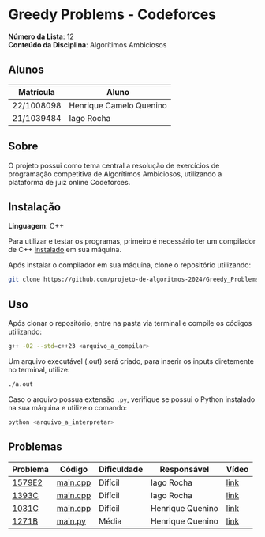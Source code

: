 # Greedy Problems - Codeforces

**Número da Lista**: 12<br>
**Conteúdo da Disciplina**: Algorítimos Ambiciosos

## Alunos

| Matrícula  | Aluno                   |
| ---------- | ----------------------- |
| 22/1008098 | Henrique Camelo Quenino |
| 21/1039484 | Iago Rocha              |

## Sobre

O projeto possui como tema central a resolução de exercícios de programação competitiva de Algorítimos Ambiciosos, utilizando a plataforma de juiz online Codeforces.

## Instalação

**Linguagem**: C++

Para utilizar e testar os programas, primeiro é necessário ter um compilador de C++ [instalado](https://www.geeksforgeeks.org/installing-mingw-tools-for-c-c-and-changing-environment-variable/) em sua máquina.

Após instalar o compilador em sua máquina, clone o repositório utilizando:

```bash
git clone https://github.com/projeto-de-algoritmos-2024/Greedy_Problems_Codeforces.git
```

## Uso

Após clonar o repositório, entre na pasta via terminal e compile os códigos utilizando:

```bash
g++ -O2 --std=c++23 <arquivo_a_compilar>
```

Um arquivo executável (.out) será criado, para inserir os inputs diretemente no terminal, utilize:

```bash
./a.out
```

Caso o arquivo possua extensão `.py`, verifique se possui o Python instalado na sua máquina e utilize o comando:

```bash
python <arquivo_a_interpretar>
```

## Problemas

| Problema                                                    | Código                                 | Dificuldade | Responsável      | Vídeo                                               |
| ----------------------------------------------------------- | -------------------------------------- | ----------- | ---------------- | --------------------------------------------------- |
| [1579E2](https://codeforces.com/problemset/problem/1579/E2) | [main.cpp](./problems/1579E2/main.cpp) | Difícil     | Iago Rocha       | [link](https://www.youtube.com/watch?v=X7NQrm8UzJY) |
| [1393C](https://codeforces.com/problemset/problem/1393/C)   | [main.cpp](./problems/1393C/main.cpp)  | Difícil     | Iago Rocha       | [link](https://www.youtube.com/watch?v=53RvW-plZLw) |
| [1031C](https://codeforces.com/contest/1031/problem/C)   | [main.cpp](./problems/1031/main.cpp)  | Difícil        | Henrique Quenino  | [link](https://youtu.be/5PzeAUOyk4Y) |
| [1271B](https://codeforces.com/contest/1271/problem/B)   | [main.py](./problems/1271B/main.py)  | Média        | Henrique Quenino  | [link](https://youtu.be/wHv1mTTcy2I) |
